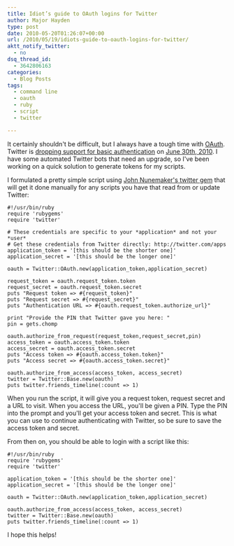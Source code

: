 ```yaml
---
title: Idiot’s guide to OAuth logins for Twitter
author: Major Hayden
type: post
date: 2010-05-20T01:26:07+00:00
url: /2010/05/19/idiots-guide-to-oauth-logins-for-twitter/
aktt_notify_twitter:
  - no
dsq_thread_id:
  - 3642806163
categories:
  - Blog Posts
tags:
  - command line
  - oauth
  - ruby
  - script
  - twitter

---
```

It certainly shouldn't be difficult, but I always have a tough time with [OAuth][1]. Twitter is [dropping support for basic authentication][2] on [June 30th, 2010][3]. I have some automated Twitter bots that need an upgrade, so I've been working on a quick solution to generate tokens for my scripts.

I formulated a pretty simple script using [John Nunemaker's twitter gem][4] that will get it done manually for any scripts you have that read from or update Twitter:

```
#!/usr/bin/ruby
require 'rubygems'
require 'twitter'

# These credentials are specific to your *application* and not your *user*
# Get these credentials from Twitter directly: http://twitter.com/apps
application_token = '[this should be the shorter one]'
application_secret = '[this should be the longer one]'

oauth = Twitter::OAuth.new(application_token,application_secret)

request_token = oauth.request_token.token
request_secret = oauth.request_token.secret
puts "Request token => #{request_token}"
puts "Request secret => #{request_secret}"
puts "Authentication URL => #{oauth.request_token.authorize_url}"

print "Provide the PIN that Twitter gave you here: "
pin = gets.chomp

oauth.authorize_from_request(request_token,request_secret,pin)
access_token = oauth.access_token.token
access_secret = oauth.access_token.secret
puts "Access token => #{oauth.access_token.token}"
puts "Access secret => #{oauth.access_token.secret}"

oauth.authorize_from_access(access_token, access_secret)
twitter = Twitter::Base.new(oauth)
puts twitter.friends_timeline(:count => 1)
```


When you run the script, it will give you a request token, request secret and a URL to visit. When you access the URL, you'll be given a PIN. Type the PIN into the prompt and you'll get your access token and secret. This is what you can use to continue authenticating with Twitter, so be sure to save the access token and secret.

From then on, you should be able to login with a script like this:

```
#!/usr/bin/ruby
require 'rubygems'
require 'twitter'

application_token = '[this should be the shorter one]'
application_secret = '[this should be the longer one]'

oauth = Twitter::OAuth.new(application_token,application_secret)

oauth.authorize_from_access(access_token, access_secret)
twitter = Twitter::Base.new(oauth)
puts twitter.friends_timeline(:count => 1)
```


I hope this helps!

 [1]: http://en.wikipedia.org/wiki/OAuth
 [2]: http://apiwiki.twitter.com/OAuth-FAQ#WhenareyougoingtoturnoffBasicAuth
 [3]: http://countdowntooauth.com/
 [4]: http://twitter.rubyforge.org/
